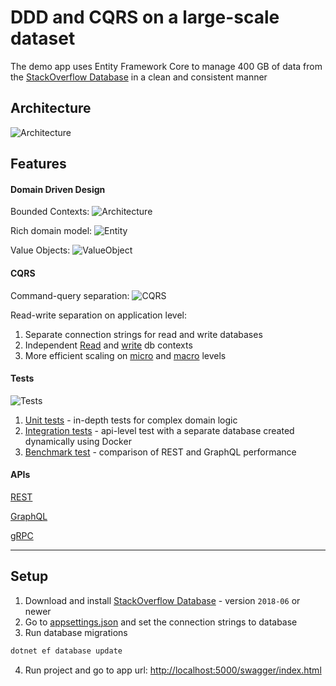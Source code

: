 # DDD and CQRS on a large-scale dataset

The demo app uses Entity Framework Core to manage 400 GB of data from the [StackOverflow Database](https://www.brentozar.com/archive/2015/10/how-to-download-the-stack-overflow-database-via-bittorrent) in a clean and consistent manner

## Architecture
![Architecture](https://github.com/gs1993/SO/blob/feature/readme/images/Architecture.PNG)

## Features

#### Domain Driven Design

Bounded Contexts:
![Architecture](https://github.com/gs1993/SO/blob/feature/readme/images/ProjectLogic.PNG)

Rich domain model:
![Entity](https://github.com/gs1993/SO/blob/feature/readme/images/PostEntity.PNG)

Value Objects:
![ValueObject](https://github.com/gs1993/SO/blob/feature/readme/images/ProfileInfoValueObject.PNG)

#### CQRS

Command-query separation:
![CQRS](https://github.com/gs1993/SO/blob/feature/readme/images/Cqrs.PNG)

Read-write separation on application level:
1. Separate connection strings for read and write databases
2. Independent [Read](https://github.com/gs1993/SO/blob/feature/readme/SO/Logic/Utils/Db/ReadOnlyDatabaseContext.cs) and [write](https://github.com/gs1993/SO/blob/feature/readme/SO/Logic/Utils/Db/DatabaseContext.cs) db contexts
3. More efficient scaling on [micro](https://github.com/gs1993/SO/blob/feature/readme/SO/Logic/Utils/Db/DbExtensions.cs) and [macro](https://learn.microsoft.com/en-us/sql/relational-databases/replication/sql-server-replication?view=sql-server-ver16) levels

#### Tests
![Tests](https://github.com/gs1993/SO/blob/feature/readme/images/Tests.PNG)

1. [Unit tests](https://github.com/gs1993/SO/blob/feature/readme/SO/Tests/UnitTests/Logic/Posts/PostTests.cs) - in-depth tests for complex domain logic
2. [Integration tests](https://github.com/gs1993/SO/blob/feature/readme/SO/Tests/IntegrationTests/Posts/PostControllerIntegrationTests.cs) - api-level test with a separate database created dynamically using Docker
3. [Benchmark test](https://github.com/gs1993/SO/blob/feature/readme/SO/Tests/BenchmarkTests/APIs/RestBenchmarks.cs) - comparison of REST and GraphQL performance


#### APIs

[REST](https://github.com/gs1993/SO/tree/master/SO/Api/Controllers)

[GraphQL](https://github.com/gs1993/SO/tree/master/SO/Api/GraphQL)

[gRPC](https://github.com/gs1993/SO/tree/master/SO/Api/Grpc)

--------------

## Setup

1. Download and install [StackOverflow Database](https://www.brentozar.com/archive/2015/10/how-to-download-the-stack-overflow-database-via-bittorrent) - version `2018-06` or newer
2. Go to [appsettings.json](https://github.com/gs1993/SO/blob/feature/readme/SO/Api/appsettings.json) and set the connection strings to database
3. Run database migrations
```cmd
dotnet ef database update
```
4. Run project and go to app url: [http://localhost:5000/swagger/index.html](http://localhost:5000/swagger/index.html)
